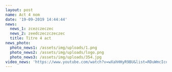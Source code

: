 ```yaml
---
layout: post
name: Act 4 nom
date: '19-09-2019 14:44:44'
news:
  news_1: zcezczeczec
  news_2: zeedczeczczeczec
  title: Titre 4 act
news_photo:
  photo_news1: /assets/img/uploads/1.png
  photo_news2: /assets/img/uploads/logo.png
  photo_news3: /assets/img/uploads/354.jpg
video_news: 'https://www.youtube.com/watch?v=wXahHHyR9BU&list=RDuWmcIcq26Vk&index=23'
---
```



